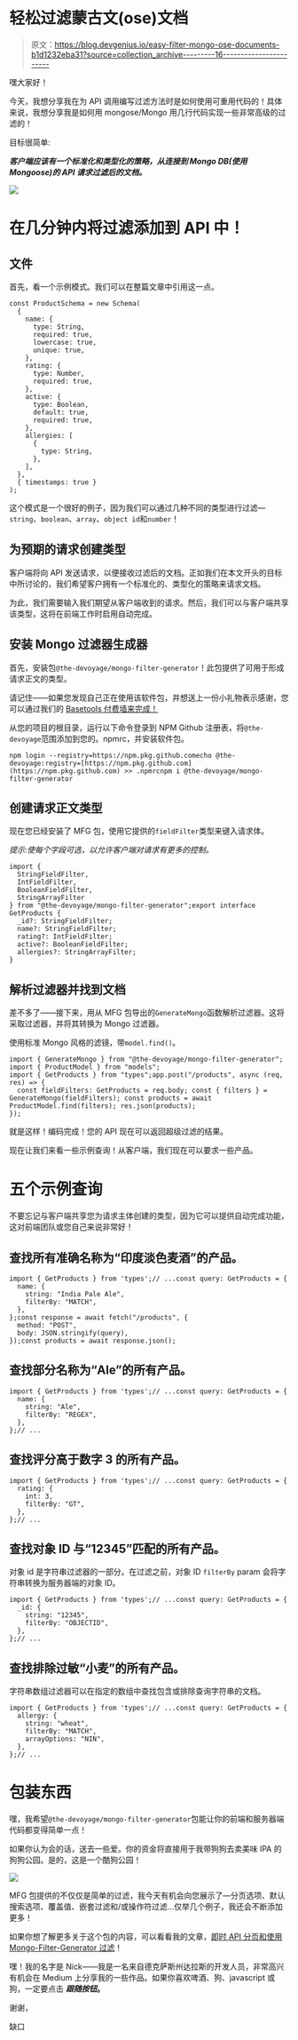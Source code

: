 # 轻松过滤蒙古文(ose)文档

> 原文：<https://blog.devgenius.io/easy-filter-mongo-ose-documents-b1d1232eba31?source=collection_archive---------16----------------------->

嘿大家好！

今天，我想分享我在为 API 调用编写过滤方法时是如何使用可重用代码的！具体来说，我想分享我是如何用 mongose/Mongo 用几行代码实现一些非常高级的过滤的！

目标很简单:

***客户端应该有一个标准化和类型化的策略，从连接到 Mongo DB(使用 Mongoose)的 API 请求过滤后的文档。***

![](img/94bb5b467b1f1906f47b9e144a088211.png)

# 在几分钟内将过滤添加到 API 中！

## 文件

首先，看一个示例模式。我们可以在整篇文章中引用这一点。

```
const ProductSchema = new Schema(
  {
    name: {
      type: String,
      required: true,
      lowercase: true,
      unique: true,
    },
    rating: {
      type: Number,
      required: true,
    },
    active: {
      type: Boolean,
      default: true,
      required: true,
    },
    allergies: [
      {
        type: String,
      },
    ],
  },
  { timestamps: true }
);
```

这个模式是一个很好的例子，因为我们可以通过几种不同的类型进行过滤— `string`、`boolean`、`array`、`object id`和`number`！

## 为预期的请求创建类型

客户端将向 API 发送请求，以便接收过滤后的文档。正如我们在本文开头的目标中所讨论的，我们希望客户拥有一个标准化的、类型化的策略来请求文档。

为此，我们需要输入我们期望从客户端收到的请求。然后，我们可以与客户端共享该类型，这将在前端工作时启用自动完成。

## 安装 Mongo 过滤器生成器

首先，安装包`@the-devoyage/mongo-filter-generator`！此包提供了可用于形成请求正文的类型。

请记住——如果您发现自己正在使用该软件包，并想送上一份小礼物表示感谢，您可以通过我们的 [Basetools 付费墙来完成！](https://basetools.io/checkout/vyOL9ATx)

从您的项目的根目录，运行以下命令登录到 NPM Github 注册表，将`@the-devoyage`范围添加到您的。npmrc，并安装软件包。

```
npm login --registry=https://npm.pkg.github.comecho @the-devoyage:registry=[https://npm.pkg.github.com](https://npm.pkg.github.com) >> .npmrcnpm i @the-devoyage/mongo-filter-generator
```

## 创建请求正文类型

现在您已经安装了 MFG 包，使用它提供的`fieldFilter`类型来键入请求体。

*提示:使每个字段可选，以允许客户端对请求有更多的控制。*

```
import {
  StringFieldFilter,
  IntFieldFilter, 
  BooleanFieldFilter, 
  StringArrayFilter 
} from "@the-devoyage/mongo-filter-generator";export interface GetProducts {
  _id?: StringFieldFilter;
  name?: StringFieldFilter;
  rating?: IntFieldFilter;
  active?: BooleanFieldFilter;
  allergies?: StringArrayFilter;
}
```

## 解析过滤器并找到文档

差不多了——接下来，用从 MFG 包导出的`GenerateMongo`函数解析过滤器。这将采取过滤器，并将其转换为 Mongo 过滤器。

使用标准 Mongo 风格的滤镜，带`model.find()`。

```
import { GenerateMongo } from "@the-devoyage/mongo-filter-generator";
import { ProductModel } from "models";
import { GetProducts } from "types";app.post("/products", async (req, res) => {
  const fieldFilters: GetProducts = req.body; const { filters } = GenerateMongo(fieldFilters); const products = await ProductModel.find(filters); res.json(products);
});
```

就是这样！编码完成！您的 API 现在可以返回超级过滤的结果。

现在让我们来看一些示例查询！从客户端，我们现在可以要求一些产品。

# 五个示例查询

不要忘记与客户端共享您为请求主体创建的类型，因为它可以提供自动完成功能，这对前端团队或您自己来说非常好！

## **查找所有准确名称为“印度淡色麦酒”的产品。**

```
import { GetProducts } from 'types';// ...const query: GetProducts = {
  name: {
    string: "India Pale Ale",
    filterBy: "MATCH",
  },
};const response = await fetch("/products", {
  method: "POST",
  body: JSON.stringify(query),
});const products = await response.json();
```

## **查找部分名称为“Ale”的所有产品。**

```
import { GetProducts } from 'types';// ...const query: GetProducts = {
  name: {
    string: "Ale",
    filterBy: "REGEX",
  },
};// ...
```

## **查找评分高于数字 3 的所有产品。**

```
import { GetProducts } from 'types';// ...const query: GetProducts = {
  rating: {
    int: 3,
    filterBy: "GT",
  },
};// ...
```

## **查找对象 ID 与“12345”匹配的所有产品。**

对象 id 是字符串过滤器的一部分。在过滤之前，对象 ID `filterBy` param 会将字符串转换为服务器端的对象 ID。

```
import { GetProducts } from 'types';// ...const query: GetProducts = {
  _id: {
    string: "12345",
    filterBy: "OBJECTID",
  },
};// ...
```

## **查找排除过敏“小麦”的所有产品。**

字符串数组过滤器可以在指定的数组中查找包含或排除查询字符串的文档。

```
import { GetProducts } from 'types';// ...const query: GetProducts = {
  allergy: {
    string: "wheat",
    filterBy: "MATCH",
    arrayOptions: "NIN",
  },
};// ...
```

# 包装东西

嘿，我希望`@the-devoyage/mongo-filter-generator`包能让你的前端和服务器端代码都变得简单一点！

如果你认为会的话，送去一些爱。你的资金将直接用于我带狗狗去卖美味 IPA 的狗狗公园。是的，这是一个酷狗公园！

![](img/d10fe190e9ccc0c815835e01303dd3c6.png)

MFG 包提供的不仅仅是简单的过滤，我今天有机会向您展示了—分页选项、默认搜索选项、覆盖值、嵌套过滤和/或操作符过滤…仅举几个例子，我还会不断添加更多！

如果你想了解更多关于这个包的内容，可以看看我的文章，[即时 API 分页和使用 Mongo-Filter-Generator 过滤](https://thedevoyage.medium.com/instant-api-pagination-and-filtering-with-mongo-filter-generator-228a57182116)！

嘿！我的名字是 Nick——我是一名来自德克萨斯州达拉斯的开发人员，非常高兴有机会在 Medium 上分享我的一些作品。如果你喜欢啤酒、狗、javascript 或狗，一定要点击 ***跟随按钮*。**

谢谢，

缺口